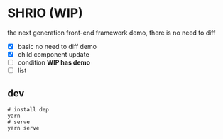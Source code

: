 # SHRIO (WIP)

the next generation front-end framework demo, there is no need to diff

- [x] basic no need to diff demo
- [x] child component update
- [ ] condition **WIP has demo**
- [ ] list

## dev

```
# install dep
yarn
# serve
yarn serve
```
